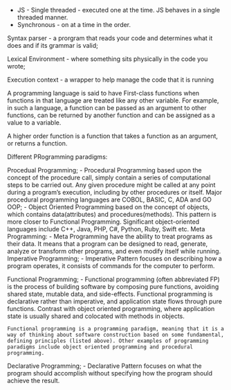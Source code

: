 - JS - Single threaded - executed one at the time. JS behaves in a single threaded manner.
- Synchronous - on at a time in the order.

Syntax parser - a prorgram that reads your code and determines what it does and if its grammar is valid;

Lexical Environment - where something sits physically in the code you wrote;

Execution context - a wrapper  to help manage the code that it is running 


A programming language is said to have First-class functions when functions in that language are treated like any other variable. For example, in such a language, a function can be passed as an argument to other functions, can be returned by another function and can be assigned as a value to a variable.

A higher order function is a function that takes a function as an argument, or returns a function.

Different PRogramming paradigms:

Procedual Programming;
	-	Procedural Programming based upon the concept of the procedure call, simply contain a series of computational steps to be carried out. Any given procedure might be called at any point during a program’s execution, including by other procedures or itself. Major procedural programming languages are COBOL, BASIC, C, ADA and GO
OOP;
	-  Object Oriented Programming based on the concept of objects, which contains data(attributes) and procedures(methods). This pattern is more closer to Functional Programming. Significant object-oriented languages include C++, Java, PHP, C#, Python, Ruby, Swift etc.
Meta Programming:
	-  Meta Programming have the ability to treat programs as their data. It means that a program can be designed to read, generate, analyze or transform other programs, and even modify itself while running.
Imperative Programming;
	-  Imperative Pattern focuses on describing how a program operates, it consists of commands for the computer to perform.

Functional Programming;
	-  Functional programming (often abbreviated FP) is the process of building software by composing pure functions, avoiding shared state, mutable data, and side-effects. Functional programming is declarative rather than imperative, and application state flows through pure functions. Contrast with object oriented programming, where application state is usually shared and colocated with methods in objects.

	Functional programming is a programming paradigm, meaning that it is a way of thinking about software construction based on some fundamental, defining principles (listed above). Other examples of programming paradigms include object oriented programming and procedural programming.

Declarative Programming;
	-  Declarative Pattern focuses on what the program should accomplish without specifying how the program should achieve the result.








